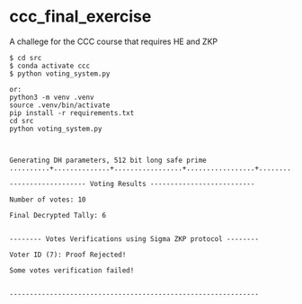 # ccc_final_exercise
A challege for the CCC course that requires HE and ZKP

    $ cd src
    $ conda activate ccc
    $ python voting_system.py

    or:
    python3 -m venv .venv
    source .venv/bin/activate
    pip install -r requirements.txt
    cd src
    python voting_system.py
    


    Generating DH parameters, 512 bit long safe prime
    ..........+..............+.................+.................+.....................................+..............++*++*++*++*++*++*++*++*++*++*++*++*++*++*++*++*++*++*++*++*++*++*++*++*++*++*++*++*++*++*++*++*++*++*++*++*++*++*++*++*++*++*++*++*++*++*++*++*++*++*++*++*++*++*++*++*++*++*++*++*++*++*++*++*

    ------------------- Voting Results --------------------------

    Number of votes: 10

    Final Decrypted Tally: 6


    -------- Votes Verifications using Sigma ZKP protocol --------

    Voter ID (7): Proof Rejected!

    Some votes verification failed!


    --------------------------------------------------------------
